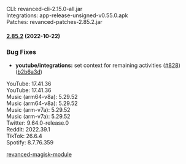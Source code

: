 CLI: revanced-cli-2.15.0-all.jar  
Integrations: app-release-unsigned-v0.55.0.apk  
Patches: revanced-patches-2.85.2.jar  

#### [2.85.2](https://github.com/revanced/revanced-patches/compare/v2.85.1...v2.85.2) (2022-10-22)
### Bug Fixes
* **youtube/integrations:** set context for remaining activities ([#828](https://github.com/revanced/revanced-patches/issues/828)) ([b2b6a3d](https://github.com/revanced/revanced-patches/commit/b2b6a3d1492bc2d5a6e27c68c74e3904764dda4b))

  
YouTube: 17.41.36  
YouTube: 17.41.36  
Music (arm64-v8a): 5.29.52  
Music (arm64-v8a): 5.29.52  
Music (arm-v7a): 5.29.52  
Music (arm-v7a): 5.29.52  
Twitter: 9.64.0-release.0  
Reddit: 2022.39.1  
TikTok: 26.6.4  
Spotify: 8.7.76.359  

[revanced-magisk-module](https://github.com/j-hc/revanced-magisk-module)  
